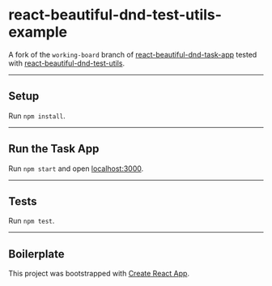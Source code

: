 # react-beautiful-dnd-test-utils-example

A fork of the `working-board` branch of [react-beautiful-dnd-task-app](https://github.com/alexreardon/react-beautiful-dnd-task-app) tested with [react-beautiful-dnd-test-utils](https://github.com/colinrcummings/react-beautiful-dnd-test-utils).

---

## Setup

Run `npm install`.

---

## Run the Task App

Run `npm start` and open [localhost:3000](http://localhost:3000/).

---

## Tests

Run `npm test`.

---

## Boilerplate

This project was bootstrapped with [Create React App](https://github.com/facebook/create-react-app).
